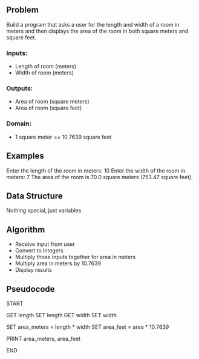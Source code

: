 ## Problem

Build a program that asks a user for the length and width of a room in meters
and then displays the area of the room in both square meters and square feet.

### Inputs:

* Length of room (meters)
* Width of room (meters)

### Outputs:

* Area of room (square meters)
* Area of room (square feet)

### Domain:

* 1 square meter == 10.7639 square feet

## Examples

Enter the length of the room in meters:
10
Enter the width of the room in meters:
7
The area of the room is 70.0 square meters (753.47 square feet).

## Data Structure

Nothing special, just variables

## Algorithm

* Receive input from user
* Convert to integers
* Multiply those inputs together for area in meters
* Multiply area in meters by 10.7639
* Display results

## Pseudocode

START

GET length SET length
GET width SET width

SET area_meters = length * width
SET area_feet = area * 10.7639

PRINT area_meters, area_feet

END
